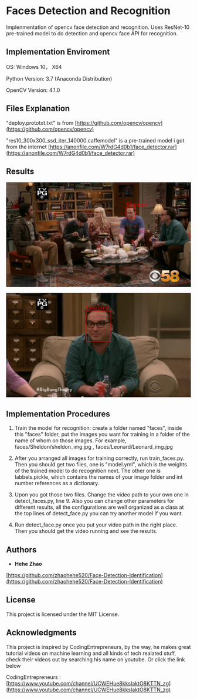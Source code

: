 # Faces Detection and Recognition

Implenmentation of opencv face detection and recognition. Uses ResNet-10 pre-trained model to do detection and opencv face API for recognition.

## Implementation Enviroment

OS: Windows 10， X64

Python Version: 3.7 (Anaconda Distribution)

OpenCV Version: 4.1.0

## Files Explanation

"deploy.prototxt.txt" is from [https://github.com/opencv/opencv](https://github.com/opencv/opencv)

"res10_300x300_ssd_iter_140000.caffemodel" is a pre-trained model i got from the internet [https://anonfile.com/W7rdG4d0b1/face_detector.rar](https://anonfile.com/W7rdG4d0b1/face_detector.rar)

## Results

![image of results](readme_pic/119.jpg)

![image of results](readme_pic/167.jpg)

## Implementation Procedures

1. Train the model for recognition: create a folder named "faces", inside this "faces" folder, put the images you want for training in a folder of the name of whom on those images. For example, faces/Sheldon/sheldon_img.jpg , faces/Leonard/Leonard_img.jpg

2. After you arranged all images for training correctly, run train_faces.py. Then you should get two files, one is "model.yml", which is the weights of the trained model to do recognition next. The other one is labbels.pickle, which contains the names of your image folder and int number references as a dictionary.

3. Upon you got those two files. Change the video path to your own one in detect_faces.py, line 9. Also you can change other parameters for different results, all the configurations are well organized as a class at the top lines of detect_face.py you can try another model if you want.

4. Run detect_face.py once you put your video path in the right place. Then you should get the video running and see the results.

## Authors

* **Hehe Zhao**

 [https://github.com/zhaohehe520/Face-Detection-Identification](https://github.com/zhaohehe520/Face-Detection-Identification)

## License

This project is licensed under the MIT License.

## Acknowledgments

This project is inspired by CodingEntrepreneurs, by the way, he makes great tutorial videos on machine learning and all kinds of tech realated stuff, check their videos out by searching his name on youtube. Or click the link below

CodingEntrepreneurs :  [https://www.youtube.com/channel/UCWEHue8kksIaktO8KTTN_zg](https://www.youtube.com/channel/UCWEHue8kksIaktO8KTTN_zg)